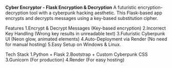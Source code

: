 **Cyber Encryptor - Flask Encryption & Decryption**
A futuristic encryption-decryption tool with a cyberpunk hacking aesthetic. This Flask-based app encrypts and decrypts messages using a key-based substitution cipher.

Features
1.Encrypt & Decrypt Messages (Key-based encryption)
2.Incorrect Key Handling (Wrong key results in unreadable text)
3.Futuristic Cyberpunk UI (Neon glow, animated elements)
4.Auto-Deployment via Render (No need for manual hosting)
5.Easy Setup on Windows & Linux.

Tech Stack
1.Python + Flask
2.Bootstrap + Custom Cyberpunk CSS
3.Gunicorn (For production)
4.Render (For easy hosting)




